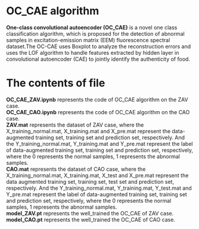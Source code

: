 # OC_CAE algorithm
  
  **One-class convolutional autoencoder (OC_CAE)** is a novel one class classification algorithm, which is proposed for the detection of abnormal samples in excitation-emission matrix (EEM) fluorescence spectral dataset.The OC-CAE uses Boxplot to analyze the reconstruction errors and uses the LOF algorithm to handle features extracted by hidden layer in convolutional autoencoder (CAE) to jointly identify the authenticity of food.

# The contents of file 
**OC_CAE_ZAV.ipynb** represents the code of OC_CAE algorithm on the ZAV case.  
**OC_CAE_CAO.ipynb** represents the code of OC_CAE algorithm on the CAO case.  
**ZAV.mat** represents the dataset of ZAV case, where the X_training_normal.mat, X_training.mat and X_pre.mat represent the data-augmented training set, training set and prediction set, respectively. And the Y_training_normal.mat, Y_training.mat and Y_pre.mat represent the label of data-augmented training set, training set and prediction set, respectively, where the 0 represents the normal samples, 1 represents the abnormal samples.  
**CAO.mat** represents the dataset of CAO case, where the X_training_normal.mat, X_training.mat, X_test and X_pre.mat represent the data augmented training set, training set, test set and prediction set, respectively. And the Y_training_normal.mat, Y_training.mat, Y_test.mat and Y_pre.mat represent the label of data-augmented training set, training set and prediction set, respectively, where the 0 represents the normal samples, 1 represents the abnormal samples.  
**model_ZAV.pt** represents the well_trained the OC_CAE of ZAV case.  
**model_CAO.pt** represents the well_trained the OC_CAE of CAO case.
